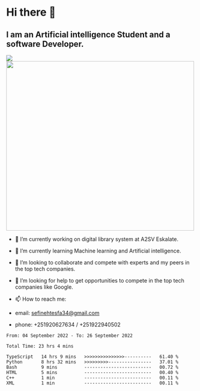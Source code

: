 # Hi there 👋
## I am an Artificial intelligence Student and a software Developer.
<img src = "https://github-readme-stats.vercel.app/api?username=sefinehtesfa34&&show_icons=true&title_color=ffffff&icon_color=bb2acf&text_color=daf7dc&bg_color=151515"/>
<img src="https://wakatime.com/share/@sefinehtesfa34/ae9674e3-b462-4438-9120-52fc3d0ffbbb.png" width ="500" height = "450"/>

- 🔭 I’m currently working on digital library system at A2SV Eskalate.
- 🌱 I’m currently learning Machine learning and Artificial intelligence.
- 👯 I’m looking to collaborate and compete with experts and my peers in the top tech companies.
- 🤔 I’m looking for help to get opportunities to compete in the top tech companies like Google.

- 📫 How to reach me: 
- email: sefinehtesfa34@gmail.com
- phone: +251920627634 / +251922940502
<!--START_SECTION:waka-->

```text
From: 04 September 2022 - To: 26 September 2022

Total Time: 23 hrs 4 mins

TypeScript   14 hrs 9 mins   >>>>>>>>>>>>>>>----------   61.40 %
Python       8 hrs 32 mins   >>>>>>>>>----------------   37.01 %
Bash         9 mins          -------------------------   00.72 %
HTML         5 mins          -------------------------   00.40 %
C++          1 min           -------------------------   00.11 %
XML          1 min           -------------------------   00.11 %
```

<!--END_SECTION:waka-->
